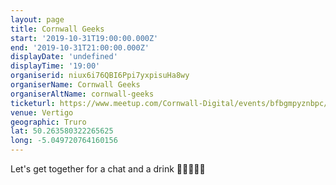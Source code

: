 ```yaml
---
layout: page
title: Cornwall Geeks
start: '2019-10-31T19:00:00.000Z'
end: '2019-10-31T21:00:00.000Z'
displayDate: 'undefined'
displayTime: '19:00'
organiserid: niux6i76QBI6Ppi7yxpisuHa8wy
organiserName: Cornwall Geeks
organiserAltName: cornwall-geeks
ticketurl: https://www.meetup.com/Cornwall-Digital/events/bfbgmpyznbpc/
venue: Vertigo
geographic: Truro
lat: 50.263580322265625
long: -5.049720764160156
---
```

<p>Let's get together for a chat and a drink 👩‍💻🍻👨‍💻</p> 
